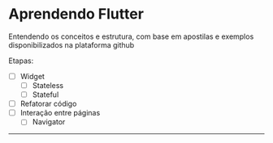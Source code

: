 # Aprendendo Flutter
Entendendo os conceitos e estrutura, com base em apostilas e exemplos disponibilizados na plataforma github

Etapas:
- [ ] Widget
    - [ ] Stateless
    - [ ] Stateful
- [ ] Refatorar código
- [ ] Interação entre páginas
     - [ ] Navigator
--------------------------------------------------------------------------------------------------------------
